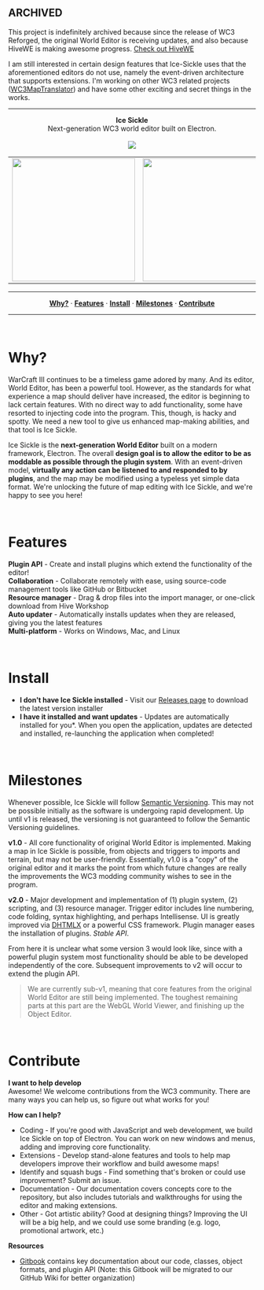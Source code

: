 ## ARCHIVED
This project is indefinitely archived because since the release of WC3 Reforged, the original World Editor is receiving updates, and also because HiveWE is making awesome progress. [Check out HiveWE](https://github.com/stijnherfst/HiveWE)

I am still interested in certain design features that Ice-Sickle uses that the aforementioned editors do not use, namely the event-driven architecture that supports extensions. I'm working on other WC3 related projects ([WC3MapTranslator](https://github.com/ChiefOfGxBxL/WC3MapTranslator)) and have some other exciting and secret things in the works.

---

<p align='center'>
  <b>Ice Sickle</b><br/>
  Next-generation WC3 world editor built on Electron.<br/><br/>
  <a href='https://github.com/ChiefOfGxBxL/Ice-Sickle/releases/latest'><img src='https://img.shields.io/badge/Install-Latest%20version-brightgreen.svg?style=flat-square'/></a>
</p>

<table>
  <tr>
    <td><img src='https://user-images.githubusercontent.com/4079034/27198349-cee5f068-51df-11e7-9457-f1cf3467ee10.PNG' width='250' height='250'/></td>
    <td><img src='https://user-images.githubusercontent.com/4079034/29254022-8a6123a4-8051-11e7-8e34-404ec6df9094.png' width='250' height='250'/></td>
    <td><img src='https://user-images.githubusercontent.com/4079034/29254033-e9bce1d0-8051-11e7-9887-a6c323688d9d.png' width='250' height='250'/></td>
    <td><img src='https://user-images.githubusercontent.com/4079034/27198350-ceea71ec-51df-11e7-8abf-35b6185478ca.PNG' width='250' height='250'/></td>
  </tr>
</table>
  
<hr/>
<p align='center'>
  <a href="#why"><strong>Why?</strong></a> &middot;
  <a href="#features"><strong>Features</strong></a> &middot;
  <a href="#install"><strong>Install</strong></a> &middot;
  <a href="#milestones"><strong>Milestones</strong></a> &middot;
  <a href="#contribute"><strong>Contribute</strong></a>
</p>
<hr/>

<br/>

# Why?
WarCraft III continues to be a timeless game adored by many. And its editor, World Editor, has been a powerful tool. However, as the standards for what experience a map should deliver have increased, the editor is beginning to lack certain features. With no direct way to add functionality, some have resorted to injecting code into the program. This, though, is hacky and spotty. We need a new tool to give us enhanced map-making abilities, and that tool is Ice Sickle.

Ice Sickle is the **next-generation World Editor** built on a modern framework, Electron. The overall **design goal is to allow the editor to be as moddable as possible through the plugin system**. With an event-driven model, **virtually any action can be listened to and responded to by plugins**, and the map may be modified using a typeless yet simple data format. We're unlocking the future of map editing with Ice Sickle, and we're happy to see you here!

<br/>

# Features
**Plugin API** - Create and install plugins which extend the functionality of the editor!  
**Collaboration** - Collaborate remotely with ease, using source-code management tools like GitHub or Bitbucket  
**Resource manager** - Drag & drop files into the import manager, or one-click download from Hive Workshop  
**Auto updater** - Automatically installs updates when they are released, giving you the latest features  
**Multi-platform** - Works on Windows, Mac, and Linux  

<br/>

# Install
 * **I don't have Ice Sickle installed** - Visit our [Releases page](https://github.com/ChiefOfGxBxL/Ice-Sickle/releases/latest) to download the latest version installer
 * **I have it installed and want updates** - Updates are automatically installed for you*. When you open the application, updates are detected and installed, re-launching the application when completed!

<br/>

# Milestones
Whenever possible, Ice Sickle will follow [Semantic Versioning](http://semver.org/). This may not be possible initially as the software is undergoing rapid development. Up until v1 is released, the versioning is not guaranteed to follow the Semantic Versioning guidelines.

**v1.0** - All core functionality of original World Editor is implemented. Making a map in Ice Sickle is possible, from objects and triggers to imports and terrain, but may not be user-friendly. Essentially, v1.0 is a "copy" of the original editor and it marks the point from which future changes are really the improvements the WC3 modding community wishes to see in the program.

**v2.0** - Major development and implementation of (1) plugin system, (2) scripting, and (3) resource manager. Trigger editor includes line numbering, code folding, syntax highlighting, and perhaps Intellisense. UI is greatly improved via [DHTMLX](https://dhtmlx.com/docs/products/dhtmlxSuite/) or a powerful CSS framework. Plugin manager eases the installation of plugins. *Stable API*.

From here it is unclear what some version 3 would look like, since with a powerful plugin system most functionality should be able to be developed independently of the core. Subsequent improvements to v2 will occur to extend the plugin API.

 > We are currently sub-v1, meaning that core features from the original World Editor are still being implemented. The toughest remaining parts at this part are the WebGL World Viewer, and finishing up the Object Editor.

<br/>

# Contribute
**I want to help develop**  
Awesome! We welcome contributions from the WC3 community. There are many ways you can help us, so figure out what works for you!
 
**How can I help?**
 * Coding - If you're good with JavaScript and web development, we build Ice Sickle on top of Electron. You can work on new windows and menus, adding and improving core functionality.
 * Extensions - Develop stand-alone features and tools to help map developers improve their workflow and build awesome maps!
 * Identify and squash bugs - Find something that's broken or could use improvement? Submit an issue.
 * Documentation - Our documentation covers concepts core to the repository, but also includes tutorials and walkthroughs for using the editor and making extensions.
 * Other - Got artistic ability? Good at designing things? Improving the UI will be a big help, and we could use some branding (e.g. logo, promotional artwork, etc.)
 
**Resources**
 * [Gitbook](https://chiefofgxbxl.gitbooks.io/ice-sickle/) contains key documentation about our code, classes, object formats, and plugin API (Note: this Gitbook will be migrated to our GitHub Wiki for better organization)

<br/>
